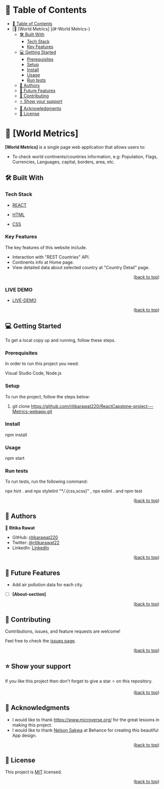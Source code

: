 # 📗 Table of Contents

- [📗 Table of Contents](#-table-of-contents)
- [📖 \[World Metrics\] ](#-World Metrics-)
  - [🛠 Built With ](#-built-with-)
    - [Tech Stack ](#tech-stack-)
    - [Key Features ](#key-features-)
  - [💻 Getting Started ](#-getting-started-)
    - [Prerequisites](#prerequisites)
    - [Setup](#setup)
    - [Install](#install)
    - [Usage](#usage)
    - [Run tests](#run-tests)
  - [👥 Authors ](#-authors-)
  - [🔭 Future Features ](#-future-features-)
  - [🤝 Contributing ](#-contributing-)
  - [⭐️ Show your support ](#️-show-your-support-)
  - [🙏 Acknowledgments ](#-acknowledgments-)
  - [📝 License ](#-license-)

<!-- PROJECT DESCRIPTION -->
# 📖 [World Metrics] <a name="about-project"></a>

**[World Metrics]** is a single page web application that allows users to:

  -  To check world continents/countries information, e.g: Population, Flags, Currencies, Languages, capital, borders, area, etc.

## 🛠 Built With <a name="REACT, REDUX and Webpack"></a>

### Tech Stack <a name="REACT, REDUX and Webpack"></a>

<client>
  <ul>
    <li><a href="https://developer.mozilla.org/en-US/docs/Web/HTML">REACT</a></li>
  </ul>
</client>

<client>
  <ul>
    <li><a href="https://developer.mozilla.org/en-US/docs/Web/CSS">HTML</a></li>
  </ul>
</client>

<client>
  <ul>
    <li><a href="https://developer.mozilla.org/en-US/docs/Web/JavaScript">CSS</a></li>
  </ul>
</client>

<!-- Features -->

### Key Features <a name="key-features"></a>
The key features of this website include.

  -  Interaction with "REST Countries" API.
  -  Continents info at Home page.
  -  View detailed data about selected country at "Country Detail" page.


<p align="right">(<a href="#readme-top">back to top</a>)</p>

<!-- LIVE DEMO -->
### LIVE DEMO <a name="live-demo"></a>

- [LIVE-DEMO](https://reactcapstone-project-metrics-webapp.onrender.com/)

<p align="right">(<a href="#readme-top">back to top</a>)</p>

<!-- GETTING STARTED -->

## 💻 Getting Started <a name="getting-started"></a>

To get a local copy up and running, follow these steps.

### Prerequisites

In order to run this project you need:

Visual Studio Code,
Node.js

### Setup

To run the project, follow the steps below:

1. git clone https://github.com/ritikarawat220/ReactCapstone-project---Metrics-webapp.git

### Install
npm install

### Usage
npm start

### Run tests

To run tests, run the following command: 

npx hint . and npx stylelint "\*_/_.{css,scss}" , npx eslint . and npm test


<p align="right">(<a href="#readme-top">back to top</a>)</p>

<!-- AUTHORS -->

## 👥 Authors <a name="authors"></a>

👤 **Ritika Rawat**

- GitHub: [ritikarawat220](https://github.com/ritikarawat220)
- Twitter: [@ritikarawat22](https://twitter.com/Ritikarawat22)
- LinkedIn: [LinkedIn](https://www.linkedin.com/in/rawatritika/)

<p align="right">(<a href="#readme-top">back to top</a>)</p>

<!-- FUTURE FEATURES -->

## 🔭 Future Features <a name="future-features"></a>

-  Add air pollution data for each city.

- [ ] **[About-section]**

<p align="right">(<a href="#readme-top">back to top</a>)</p>

<!-- CONTRIBUTING -->

## 🤝 Contributing <a name="contributing"></a>

Contributions, issues, and feature requests are welcome!

Feel free to check the [issues page](https://github.com/ritikarawat220/ReactCapstone-project---Metrics-webapp/issues).

<p align="right">(<a href="#readme-top">back to top</a>)</p>

<!-- SUPPORT -->

## ⭐️ Show your support <a name="support"></a>

If you like this project then don't forget to give a star ⭐ on this repository.

<p align="right">(<a href="#readme-top">back to top</a>)</p>

<!-- ACKNOWLEDGEMENTS -->

## 🙏 Acknowledgments <a name="acknowledgements"></a>

- I would like to thank https://www.microverse.org/ for the great lessons in making  this project.
- I would like to thank [Nelson Sakwa](https://www.behance.net/sakwadesignstudio) at Behance for creating this beautiful App design.

<p align="right">(<a href="#readme-top">back to top</a>)</p>

<!-- LICENSE -->

## 📝 License <a name="license"></a>

This project is [MIT](./LICENSE) licensed.

<p align="right">(<a href="#readme-top">back to top</a>)</p>
